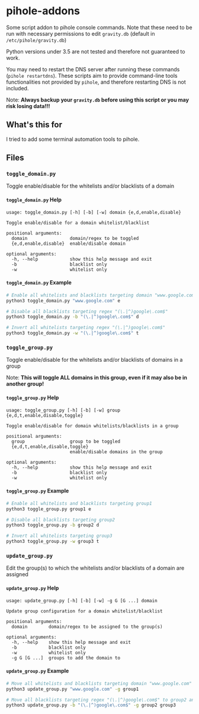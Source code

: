# pihole-addons

Some script addon to pihole console commands. Note that these need to be run with necessary permissions to edit `gravity.db` (default in `/etc/pihole/gravity.db`)

Python versions under 3.5 are not tested and therefore not guaranteed to work.

You may need to restart the DNS server after running these commands (`pihole restartdns`). These scripts aim to provide command-line tools functionalities not provided by `pihole`, and therefore restarting DNS is not included.

Note: **Always backup your `gravity.db` before using this script or you may risk losing data!!!**

## What's this for

I tried to add some terminal automation tools to pihole.

## Files

### `toggle_domain.py`

Toggle enable/disable for the whitelists and/or blacklists of a domain

#### `toggle_domain.py` Help

```text
usage: toggle_domain.py [-h] [-b] [-w] domain {e,d,enable,disable}

Toggle enable/disable for a domain whitelist/blacklist

positional arguments:
  domain                domain/regex to be toggled
  {e,d,enable,disable}  enable/disable domain

optional arguments:
  -h, --help            show this help message and exit
  -b                    blacklist only
  -w                    whitelist only
```

#### `toggle_domain.py` Example

```bash
# Enable all whitelists and blacklists targeting domain "www.google.com"
python3 toggle_domain.py "www.google.com" e

# Disable all blacklists targeting regex "(\.|^)google\.com$"
python3 toggle_domain.py -b "(\.|^)google\.com$" d

# Invert all whitelists targeting regex "(\.|^)google\.com$"
python3 toggle_domain.py -w "(\.|^)google\.com$" t
```

### `toggle_group.py`

Toggle enable/disable for the whitelists and/or blacklists of domains in a group

Note: **This will toggle ALL domains in this group, even if it may also be in another group!**

#### `toggle_group.py` Help

```text
usage: toggle_group.py [-h] [-b] [-w] group {e,d,t,enable,disable,toggle}

Toggle enable/disable for domain whitelists/blacklists in a group

positional arguments:
  group                 group to be toggled
  {e,d,t,enable,disable,toggle}
                        enable/disable domains in the group

optional arguments:
  -h, --help            show this help message and exit
  -b                    blacklist only
  -w                    whitelist only
```

#### `toggle_group.py` Example

```bash
# Enable all whitelists and blacklists targeting group1
python3 toggle_group.py group1 e

# Disable all blacklists targeting group2
python3 toggle_group.py -b group2 d

# Invert all whitelists targeting group3
python3 toggle_group.py -w group3 t
```

### `update_group.py`

Edit the group(s) to which the whitelists and/or blacklists of a domain are assigned

#### `update_group.py` Help

```text
usage: update_group.py [-h] [-b] [-w] -g G [G ...] domain

Update group configuration for a domain whitelist/blacklist

positional arguments:
  domain        domain/regex to be assigned to the group(s)

optional arguments:
  -h, --help    show this help message and exit
  -b            blacklist only
  -w            whitelist only
  -g G [G ...]  groups to add the domain to
```

#### `update_group.py` Example

```bash
# Move all whitelists and blacklists targeting domain "www.google.com" to group1
python3 update_group.py "www.google.com" -g group1

# Move all blacklists targeting regex "(\.|^)google\.com$" to group2 and group3
python3 update_group.py -b "(\.|^)google\.com$" -g group2 group3
```
